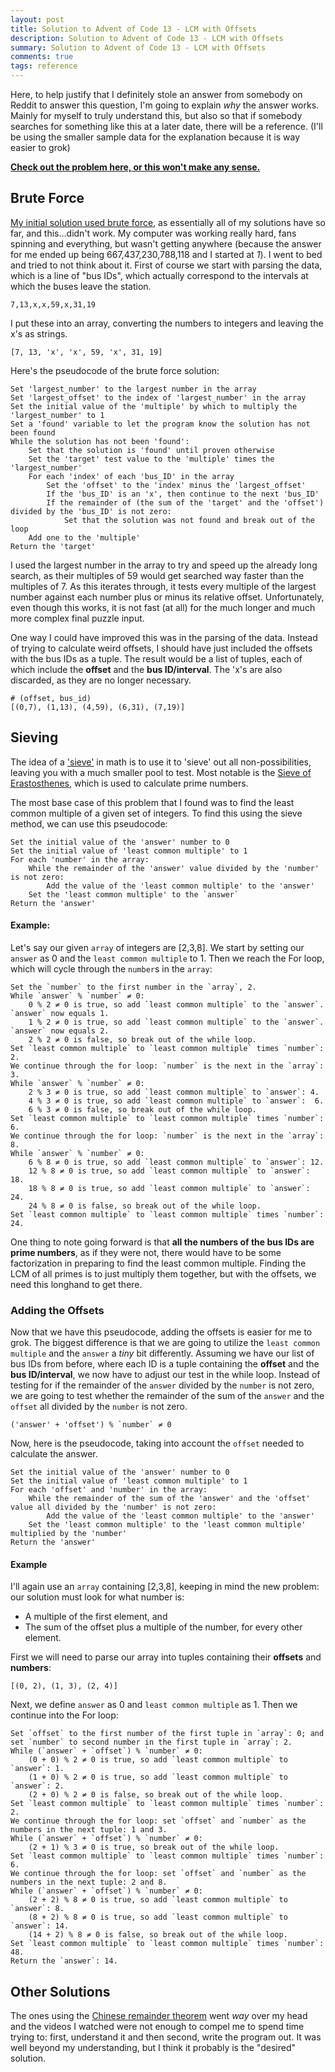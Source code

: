 ```yaml
---
layout: post
title: Solution to Advent of Code 13 - LCM with Offsets
description: Solution to Advent of Code 13 - LCM with Offsets
summary: Solution to Advent of Code 13 - LCM with Offsets
comments: true
tags: reference
---
```


Here, to help justify that I definitely stole an answer from somebody on Reddit to answer this question, I'm going to explain _why_ the answer works. Mainly for myself to truly understand this, but also so that if somebody searches for something like this at a later date, there will be a reference. (I'll be using the smaller sample data for the explanation because it is way easier to grok)

[**Check out the problem here, or this won't make any sense.**](https://adventofcode.com/2020/day/13)

## Brute Force

[My initial solution used brute force](https://github.com/milofultz/aoc2020/blob/master/13/aoc13-2-brute.py), as essentially all of my solutions have so far, and this...didn't work. My computer was working really hard, fans spinning and everything, but wasn't getting anywhere (because the answer for me ended up being 667,437,230,788,118 and I started at _1_). I went to bed and tried to not think about it. First of course we start with parsing the data, which is a line of "bus IDs", which actually correspond to the intervals at which the buses leave the station.

	7,13,x,x,59,x,31,19

I put these into an array, converting the numbers to integers and leaving the x's as strings. 

	[7, 13, 'x', 'x', 59, 'x', 31, 19]

Here's the pseudocode of the brute force solution:

```
Set 'largest_number' to the largest number in the array
Set 'largest_offset' to the index of 'largest_number' in the array
Set the initial value of the 'multiple' by which to multiply the 'largest_number' to 1
Set a 'found' variable to let the program know the solution has not been found
While the solution has not been 'found':
    Set that the solution is 'found' until proven otherwise
    Set the 'target' test value to the 'multiple' times the 'largest_number'
    For each 'index' of each 'bus_ID' in the array
        Set the 'offset' to the 'index' minus the 'largest_offset'
        If the 'bus_ID' is an 'x', then continue to the next 'bus_ID'
        If the remainder of (the sum of the 'target' and the 'offset') divided by the 'bus_ID' is not zero:
        	Set that the solution was not found and break out of the loop
    Add one to the 'multiple'
Return the 'target'
```

I used the largest number in the array to try and speed up the already long search, as their multiples of 59 would get searched way faster than the multiples of 7. As this iterates through, it tests every multiple of the largest number against each number plus or minus its relative offset. Unfortunately, even though this works, it is not fast (at all) for the much longer and much more complex final puzzle input. 

One way I could have improved this was in the parsing of the data. Instead of trying to calculate weird offsets, I should have just included the offsets with the bus IDs as a tuple. The result would be a list of tuples, each of which include the __offset__ and the __bus ID/interval__. The 'x's are also discarded, as they are no longer necessary.

	# (offset, bus_id)
	[(0,7), (1,13), (4,59), (6,31), (7,19)]


## Sieving

The idea of a ['sieve'](https://en.wikipedia.org/wiki/Sieve_theory) in math is to use it to 'sieve' out all non-possibilities, leaving you with a much smaller pool to test. Most notable is the [Sieve of Erastosthenes](https://en.wikipedia.org/wiki/Sieve_of_Eratosthenes), which is used to calculate prime numbers.

The most base case of this problem that I found was to find the least common multiple of a given set of integers. To find this using the sieve method, we can use this pseudocode:

	Set the initial value of the 'answer' number to 0
	Set the initial value of 'least common multiple' to 1
	For each 'number' in the array:
		While the remainder of the 'answer' value divided by the 'number' is not zero:
			Add the value of the 'least common multiple' to the 'answer'
		Set the 'least common multiple' to the `answer`
	Return the 'answer'

#### Example:

Let's say our given `array` of integers are [2,3,8]. We start by setting our `answer` as 0 and the `least common multiple` to 1. Then we reach the For loop, which will cycle through the `number`s in the `array`:

	Set the `number` to the first number in the `array`, 2.
	While `answer` % `number` ≠ 0: 
		0 % 2 ≠ 0 is true, so add `least common multiple` to the `answer`. `answer` now equals 1.
		1 % 2 ≠ 0 is true, so add `least common multiple` to the `answer`. `answer` now equals 2.
		2 % 2 ≠ 0 is false, so break out of the while loop.
	Set `least common multiple` to `least common multiple` times `number`: 2.
	We continue through the for loop: `number` is the next in the `array`: 3.
	While `answer` % `number` ≠ 0: 
		2 % 3 ≠ 0 is true, so add `least common multiple` to `answer`: 4.
		4 % 3 ≠ 0 is true, so add `least common multiple` to `answer`:  6.
		6 % 3 ≠ 0 is false, so break out of the while loop.
	Set `least common multiple` to `least common multiple` times `number`: 6. 
	We continue through the for loop: `number` is the next in the `array`: 8.
	While `answer` % `number` ≠ 0: 
		6 % 8 ≠ 0 is true, so add `least common multiple` to `answer`: 12.
		12 % 8 ≠ 0 is true, so add `least common multiple` to `answer`: 18.
		18 % 8 ≠ 0 is true, so add `least common multiple` to `answer`: 24.
		24 % 8 ≠ 0 is false, so break out of the while loop.
	Set `least common multiple` to `least common multiple` times `number`: 24.

One thing to note going forward is that **all the numbers of the bus IDs are prime numbers**, as if they were not, there would have to be some factorization in preparing to find the least common multiple. Finding the LCM of all primes is to just multiply them together, but with the offsets, we need this longhand to get there.

### Adding the Offsets

Now that we have this pseudocode, adding the offsets is easier for me to grok. The biggest difference is that we are going to utilize the `least common multiple` and the `answer` a _tiny_ bit differently. Assuming we have our list of bus IDs from before, where each ID is a tuple containing the __offset__ and the __bus ID/interval__, we now have to adjust our test in the while loop. Instead of testing for if the remainder of the `answer` divided by the `number` is not zero, we are going to test whether the remainder of the sum of the `answer` and the `offset` all divided by the `number` is not zero.

	('answer' + 'offset') % `number` ≠ 0

Now, here is the pseudocode, taking into account the `offset` needed to calculate the answer.

	Set the initial value of the 'answer' number to 0
	Set the initial value of 'least common multiple' to 1
	For each 'offset' and 'number' in the array:
		While the remainder of the sum of the 'answer' and the 'offset' value all divided by the 'number' is not zero:
			Add the value of the 'least common multiple' to the 'answer'
		Set the 'least common multiple' to the 'least common multiple' multiplied by the 'number'
	Return the 'answer'

#### Example

I'll again use an `array` containing [2,3,8], keeping in mind the new problem: our solution must look for what number is:

* A multiple of the first element, and
* The sum of the offset plus a multiple of the number, for every other element.

First we will need to parse our array into tuples containing their __offsets__ and __numbers__:

	[(0, 2), (1, 3), (2, 4)]

Next, we define `answer` as 0 and `least common multiple` as 1. Then we continue into the For loop:

	Set `offset` to the first number of the first tuple in `array`: 0; and set `number` to second number in the first tuple in `array`: 2.
	While (`answer` + `offset`) % `number` ≠ 0: 
		(0 + 0) % 2 ≠ 0 is true, so add `least common multiple` to `answer`: 1.
		(1 + 0) % 2 ≠ 0 is true, so add `least common multiple` to `answer`: 2.
		(2 + 0) % 2 ≠ 0 is false, so break out of the while loop.
	Set `least common multiple` to `least common multiple` times `number`: 2.
	We continue through the for loop: set `offset` and `number` as the numbers in the next tuple: 1 and 3.
	While (`answer` + `offset`) % `number` ≠ 0: 
		(2 + 1) % 3 ≠ 0 is true, so break out of the while loop.
	Set `least common multiple` to `least common multiple` times `number`: 6.
	We continue through the for loop: set `offset` and `number` as the numbers in the next tuple: 2 and 8.
	While (`answer` + `offset`) % `number` ≠ 0: 
		(2 + 2) % 8 ≠ 0 is true, so add `least common multiple` to `answer`: 8.
		(8 + 2) % 8 ≠ 0 is true, so add `least common multiple` to `answer`: 14.
		(14 + 2) % 8 ≠ 0 is false, so break out of the while loop.
	Set `least common multiple` to `least common multiple` times `number`: 48.
	Return the `answer`: 14.


## Other Solutions

The ones using the [Chinese remainder theorem](https://en.wikipedia.org/wiki/Chinese_remainder_theorem) went _way_ over my head and the videos I watched were not enough to compel me to spend time trying to: first, understand it and then second, write the program out. It was well beyond my understanding, but I think it probably is the "desired" solution.


<!-- --- 

- _202XXXXX: Update format_ -->